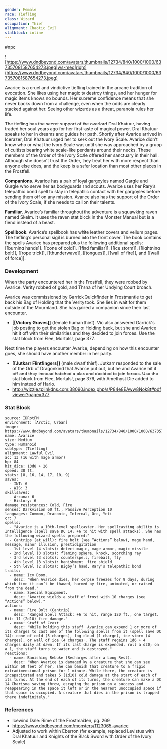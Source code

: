 ```yaml
---
gender: Female
race: Tiefling
class: Wizard
occupation: Thief
alignment: Chaotic Evil
statblock: inline
---
```

 #npc 

![https://www.dndbeyond.com/avatars/thumbnails/12734/840/1000/1000/637357081587654273.jpeg|ws-med|right](https://www.dndbeyond.com/avatars/thumbnails/12734/840/1000/1000/637357081587654273.jpeg)

Avarice is a cruel and vindictive tiefling trained in the arcane tradition of evocation. She likes using her magic to destroy things, and her hunger for magic items knows no bounds. Her supreme confidence means that she never backs down from a challenge, even when the odds are clearly stacked against her. Seeing other wizards as a threat, paranoia rules her life.

The tiefling has the secret support of the overlord Dral Khatuur, having traded her soul years ago for her first taste of magical power. Dral Khatuur speaks to her in dreams and guides her path. Shortly after Avarice arrived in Icerazer, Dral Khatuur urged her to seek out the Ivory Scale. Avarice didn’t know who or what the Ivory Scale was until she was approached by a gruop of cultists bearing white scale-like pendants around their necks. These members of the Order of the Ivory Scale offered her sanctuary in their hall. Although she doesn’t trust the Order, they treat her with more respect than anyone else does, and the keep is a safer location than most other places in the Frostfell.

**Companions**. Avarice has a pair of loyal gargoyles named Gargle and Gurgle who serve her as bodyguards and scouts. Avarice uses her Rary’s telepathic bond spell to stay in telepathic contact with her gargoyles before sending them off on any mission. Avarice also has the support of the Order of the Ivory Scale, if she needs to call on their talents.

**Familiar**. Avarice’s familiar throughout the adventure is a squawking raven named Skelm. It uses the raven stat block in the Monster Manual but is a fiend instead of a beast.

**Spellbook**. Avarice’s spellbook has white leather covers and vellum pages. The tiefling’s personal sigil is burned into the front cover. The book contains the spells Avarice has prepared plus the following additional spells: [[burning hands]], [[cone of cold]], [[find familiar]], [[ice storm]], [[lightning bolt]], [[rope trick]], [[thunderwave]], [[tongues]], [[wall of fire]], and [[wall of force]].

### Development

When the party encountered her in the Frostfell, they were robbed by Avarice. Verity robbed of gold, and Thana of her Undying Court broach.

Avarice was commissioned by Garrick Quickfinder in Frostmantle to get back his Bag of Holding that the Verity took. She lies in wait for them outside of the Mournland. She has gained a companion since their last encounter.
- **[[Victory Graves]]** (female human thief). Vic also answered Garrick's job posting to get the stolen Bag of Holding back, but she and Avarice hit it off with their similarities and they decided to join forces. Use the stat block from Flee, Mortals!, page 377.

Next time the players encounter Avarice, depending on how this encounter goes, she should have another member in her party.
- **[[Jutkarr Flintfingers]]** (male dwarf thief). Jutkarr responded to the sale of the Orb of Dragonkind that Avarice put out, but he and Avarice hit it off and they instead hatched a plan and decided to join forces. Use the stat block from Flee, Mortals!, page 376, with Amethyst Die added to him instead of Harlo.
- http://wizzle.tplinkdns.com:38090/index.php/s/P84e8EAww8Nok8t#pdfviewer?page=377

### Stat Block

```statblock
source: IDRotFM
environment: [Arctic, Urban]
image: https://www.dndbeyond.com/avatars/thumbnails/12734/840/1000/1000/637357081587654273.jpeg
name: Avarice
size: Medium
type: Humanoid
subtype: (Tiefling)
alignment: Lawful Evil
ac: 13 (16 with mage armor)
hp: 84
hit_dice: 13d8 + 26
speed: 30 ft.
stats: [8, 16, 14, 17, 10, 9]
saves:
  - INT: 6
  - WIS: 3
skillsaves:
  - Arcana: 6
  - History: 6
damage_resistances: Cold, Fire
senses: Darkvision 60 ft., Passive Perception 10
languages: Common, Draconic, Infernal, Orc, Yeti
cr: 7
spells:
  - "Avarice is a 10th-level spellcaster. Her spellcasting ability is Intelligence (spell save DC 14; +6 to hit with spell attacks). She has the following wizard spells prepared:"
  - Cantrips (at will): fire bolt (see “Actions” below), mage hand, message, minor illusion, prestidigitation
  - 1st level (4 slots): detect magic, mage armor, magic missile
  - 2nd level (3 slots): flaming sphere, knock, scorching ray
  - 3rd level (3 slots): counterspell, fireball, fly
  - 4th level (3 slots): banishment, fire shield
  - 5th level (2 slots): Bigby’s hand, Rary’s telepathic bond
traits:
  - name: Icy Doom.
    desc: "When Avarice dies, her corpse freezes for 9 days, during which time it can’t be thawed, harmed by fire, animated, or raised from the dead."
  - name: Special Equipment.
    desc: "Avarice wields a staff of frost with 10 charges (see “Actions” below)."
actions:
  - name: Fire Bolt (Cantrip).
    desc: "Ranged Spell Attack: +6 to hit, range 120 ft., one target. Hit: 11 (2d10) fire damage."
  - name: Staff of Frost.
    desc: "While holding this staff, Avarice can expend 1 or more of its charges to cast one of the following spells from it (spell save DC 14): cone of cold (5 charges), fog cloud (1 charge), ice storm (4 charges), or wall of ice (4 charges). The staff regains 1d6 + 4 charges daily at dawn. If its last charge is expended, roll a d20; on a 1, the staff turns to water and is destroyed."
reactions:
  - name: Banishing Rebuke (Recharges after a Long Rest).
    desc: "When Avarice is damaged by a creature that she can see within 60 feet of her, she can banish that creature to a frigid extradimensional prison for 1 minute. While there, the creature is incapacitated and takes 5 (1d10) cold damage at the start of each of its turns. At the end of each of its turns, the creature can make a DC 14 Charisma saving throw, escaping the prison on a success and reappearing in the space it left or in the nearest unoccupied space if that space is occupied. A creature that dies in the prison is trapped there indefinitely."
```

### References

* Icewind Dale: Rime of the Frostmaiden, pg. 269
* https://www.dndbeyond.com/monsters/1123065-avarice
* Adjusted to work within Eberron (for example, replaced Levistus with Dral Khatuur and Knights of the Black Sword with Order of the Ivory Scale)
